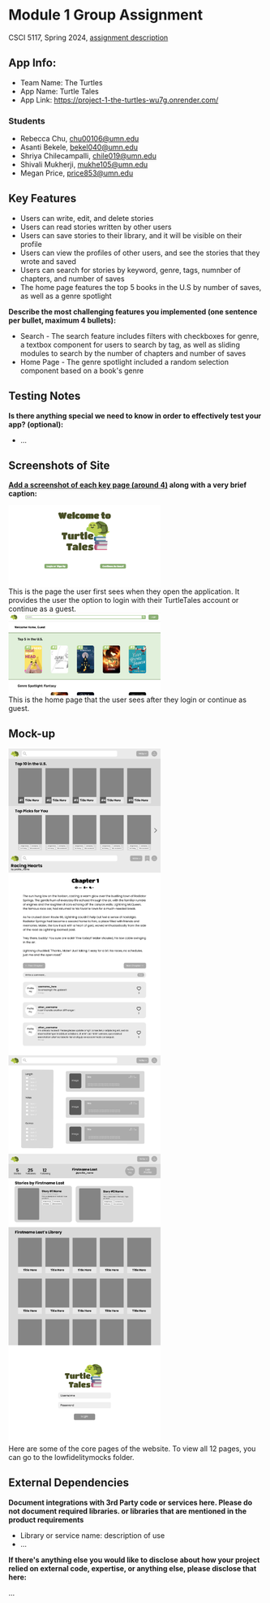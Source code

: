 # Module 1 Group Assignment

CSCI 5117, Spring 2024, [assignment description](https://canvas.umn.edu/courses/413159/pages/project-1)

## App Info:

* Team Name: The Turtles
* App Name: Turtle Tales
* App Link: https://project-1-the-turtles-wu7g.onrender.com/

### Students

* Rebecca Chu, chu00106@umn.edu
* Asanti Bekele, bekel040@umn.edu
* Shriya Chilecampalli, chile019@umn.edu
* Shivali Mukherji, mukhe105@umn.edu
* Megan Price, price853@umn.edu

## Key Features
* Users can write, edit, and delete stories
* Users can read stories written by other users
* Users can save stories to their library, and it will be visible on their profile
* Users can view the profiles of other users, and see the stories that they wrote and saved
* Users can search for stories by keyword, genre, tags, numnber of chapters, and number of saves
* The home page features the top 5 books in the U.S by number of saves, as well as a genre spotlight 

**Describe the most challenging features you implemented
(one sentence per bullet, maximum 4 bullets):**

* Search - The search feature includes filters with checkboxes for genre, a textbox component for users to search by tag, as well as sliding modules to search by the number of chapters and number of saves
* Home Page - The genre spotlight included a random selection component based on a book's genre

## Testing Notes

**Is there anything special we need to know in order to effectively test your app? (optional):**

* ...

## Screenshots of Site

**[Add a screenshot of each key page (around 4)](https://stackoverflow.com/questions/10189356/how-to-add-screenshot-to-readmes-in-github-repository)
along with a very brief caption:**

<div style="display:flex; flex-wrap:wrap;">
<img src="/screenshots/Launch.png" alt="Home Page" width="300">
</div>
This is the page the user first sees when they open the application. It provides the user the option to login with their TurtleTales account or continue as a guest.
<div style="display:flex; flex-wrap:wrap;">
<img src="/screenshots/Home.png" alt="Home Page" width="300">
This is the home page that the user sees after they login or continue as guest.
</div>

## Mock-up 

<div style="display:flex; flex-wrap:wrap;">
    <img src="/lowfidelitymocks/Home.png" alt="Home Page" width="300">
    <img src="/lowfidelitymocks/Reading.png" alt="Reading Page" width="300">
    <img src="/lowfidelitymocks/Search.png" alt="Search Page" width="300">
    <img src="/lowfidelitymocks/UserProfile.png" alt="User Profile Page" width="300">
    <img src="/lowfidelitymocks/LogIn.png" alt="Log In Page" width="300">
</div>
Here are some of the core pages of the website. To view all 12 pages, you can go to the lowfidelitymocks folder. 


## External Dependencies

**Document integrations with 3rd Party code or services here.
Please do not document required libraries. or libraries that are mentioned in the product requirements**

* Library or service name: description of use
* ...

**If there's anything else you would like to disclose about how your project
relied on external code, expertise, or anything else, please disclose that
here:**

...
